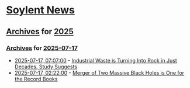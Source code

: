 # [Soylent News](../../../README.md)

## [Archives](../../index.md) for [2025](../index.md)

### [Archives](../../index.md) for [2025-07-17](index.md)

* [2025-07-17, 07:07:00](https://soylentnews.org/article.pl?sid=25/07/16/1725249&from=rss) - [Industrial Waste is Turning Into Rock in Just Decades, Study Suggests](https://soylentnews.org/article.pl?sid=25/07/16/1725249&from=rss)
* [2025-07-17, 02:22:00](https://soylentnews.org/article.pl?sid=25/07/15/1735235&from=rss) - [Merger of Two Massive Black Holes is One for the Record Books](https://soylentnews.org/article.pl?sid=25/07/15/1735235&from=rss)
